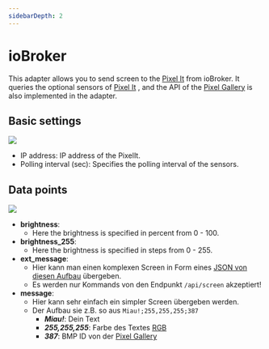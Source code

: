 ```yaml
---
sidebarDepth: 2
---
```


# ioBroker

This adapter allows you to send screen to the [Pixel It]() from ioBroker. It queries the optional sensors of [Pixel It]() , and the API of the [Pixel Gallery](tools.html#pixel-gallery) is also implemented in the adapter.


## Basic settings

![](/iobroker_pixelIt_config.png)

- IP address: IP address of the PixelIt.
- Polling interval (sec): Specifies the polling interval of the sensors.

## Data points

![](/iobroker_pixelIt_datapoints.png)

- **brightness**:
  - Here the brightness is specified in percent from 0 - 100.
- **brightness_255**:
  - Here the brightness is specified in steps from 0 - 255.
- **ext_message**:
  - Hier kann man einen komplexen Screen in Form eines [JSON von diesen Aufbau](api.html#screen) übergeben.
  - Es werden nur Kommands von den Endpunkt `/api/screen` akzeptiert!
- **message**:
  - Hier kann sehr einfach ein simpler Screen übergeben werden.
  - Der Aufbau sie z.B. so aus `Miau!;255,255,255;387`
    - **_Miau!_**: Dein Text
    - **_255,255,255_**: Farbe des Textes [RGB](https://www.w3schools.com/colors/colors_picker.asp)
    - **_387_**: BMP ID von der [Pixel Gallery](tools.html#pixel-gallery)